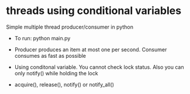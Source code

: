 # threads using conditional variables

Simple multiple thread producer/consumer in python 
- To run: python main.py

- Producer produces an item at most one per second. Consumer consumes as fast as possible
- Using conditonal variable. You cannot check lock status. Also you can only notify() while holding the lock
- acquire(), release(), notify() or notify\_all()

